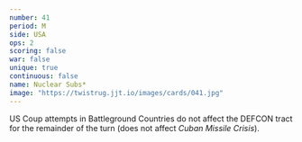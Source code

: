 ```yaml
---
number: 41
period: M
side: USA
ops: 2
scoring: false
war: false
unique: true
continuous: false
name: Nuclear Subs*
image: "https://twistrug.jjt.io/images/cards/041.jpg"
---
```

US Coup attempts in Battleground Countries do not affect the DEFCON tract for the remainder of the turn (does not affect *Cuban Missile Crisis*).
